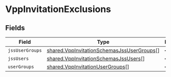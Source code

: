 # VppInvitationExclusions


## Fields

| Field                                                                                                  | Type                                                                                                   | Required                                                                                               | Description                                                                                            |
| ------------------------------------------------------------------------------------------------------ | ------------------------------------------------------------------------------------------------------ | ------------------------------------------------------------------------------------------------------ | ------------------------------------------------------------------------------------------------------ |
| `jssUserGroups`                                                                                        | [shared.VppInvitationSchemasJssUserGroups](../../models/shared/vppinvitationschemasjssusergroups.md)[] | :heavy_minus_sign:                                                                                     | N/A                                                                                                    |
| `jssUsers`                                                                                             | [shared.VppInvitationSchemasJssUsers](../../models/shared/vppinvitationschemasjssusers.md)[]           | :heavy_minus_sign:                                                                                     | N/A                                                                                                    |
| `userGroups`                                                                                           | [shared.VppInvitationUserGroups](../../models/shared/vppinvitationusergroups.md)[]                     | :heavy_minus_sign:                                                                                     | N/A                                                                                                    |
